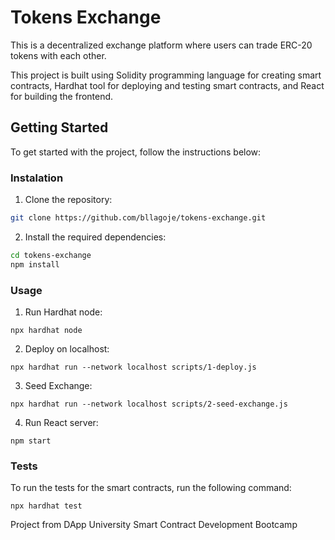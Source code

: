# Tokens Exchange

This is a decentralized exchange platform where users can trade ERC-20 tokens with each other.

This project is built using Solidity programming language for creating smart contracts, Hardhat tool for deploying and testing smart contracts, and React for building the frontend.


## Getting Started

To get started with the project, follow the instructions below:

### Instalation

1. Clone the repository:
```bash
git clone https://github.com/bllagoje/tokens-exchange.git
```
2. Install the required dependencies:
```bash
cd tokens-exchange
npm install
```


### Usage
1. Run Hardhat node:
```
npx hardhat node
```
2. Deploy on localhost:
```
npx hardhat run --network localhost scripts/1-deploy.js
```
3. Seed Exchange:
```
npx hardhat run --network localhost scripts/2-seed-exchange.js
```
4. Run React server:
```
npm start
```


### Tests

To run the tests for the smart contracts, run the following command:
```
npx hardhat test
```


Project from DApp University Smart Contract Development Bootcamp
